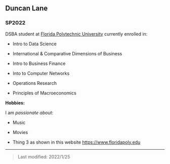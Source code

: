 ## Duncan Lane

### SP2022 

DSBA student at [Florida Polytechnic University](https://www.floridapoly.edu) currently enrolled in: 

- Intro to Data Science

- International & Comparative Dimensions of Business

- Intro to Business Finance

- Into to Computer Networks

- Operations Research

- Principles of Macroeconomics

**Hobbies:**

I am _passionate about_: 

- Music

- Movies

- Thing 3 as shown in this website <https://www.floridapoly.edu>

***

> Last modified: 2022/1/25